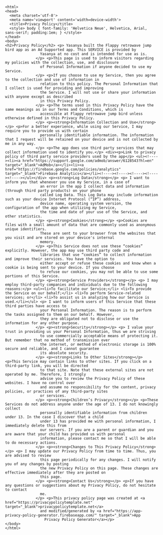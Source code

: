 <!DOCTYPE html>
    <html>
    <head>
      <meta charset='utf-8'>
      <meta name='viewport' content='width=device-width'>
      <title>Privacy Policy</title>
      <style> body { font-family: 'Helvetica Neue', Helvetica, Arial, sans-serif; padding:1em; } </style>
    </head>
    <body>
    <h2>Privacy Policy</h2> <p> Yasanya built the Flappy retrowave jump bird app as an Ad Supported app. This SERVICE is provided by
                    Yasanya at no cost and is intended for use as is.
                  </p> <p>This page is used to inform visitors regarding my policies with the collection, use, and disclosure
                    of Personal Information if anyone decided to use my Service.
                  </p> <p>If you choose to use my Service, then you agree to the collection and use of information in
                    relation to this policy. The Personal Information that I collect is used for providing and improving
                    the Service. I will not use or share your information with anyone except as described
                    in this Privacy Policy.
                  </p> <p>The terms used in this Privacy Policy have the same meanings as in our Terms and Conditions, which is
                    accessible at Flappy retrowave jump bird unless otherwise defined in this Privacy Policy.
                  </p> <p><strong>Information Collection and Use</strong></p> <p>For a better experience, while using our Service, I may require you to provide us with certain
                    personally identifiable information. The information that I request will be retained on your device and is not collected by me in any way.
                  </p> <p>The app does use third party services that may collect information used to identify you.</p> <div><p>Link to privacy policy of third party service providers used by the app</p> <ul><!----><li><a href="https://support.google.com/admob/answer/6128543?hl=en" target="_blank">AdMob</a></li><li><a href="https://firebase.google.com/policies/analytics" target="_blank">Firebase Analytics</a></li><!----><!----><!----><!----><!----></ul></div> <p><strong>Log Data</strong></p> <p> I want to inform you that whenever you use my Service, in a case of
                    an error in the app I collect data and information (through third party products) on your phone
                    called Log Data. This Log Data may include information such as your device Internet Protocol (“IP”) address,
                    device name, operating system version, the configuration of the app when utilizing my Service,
                    the time and date of your use of the Service, and other statistics.
                  </p> <p><strong>Cookies</strong></p> <p>Cookies are files with a small amount of data that are commonly used as anonymous unique identifiers.
                    These are sent to your browser from the websites that you visit and are stored on your device's internal
                    memory.
                  </p> <p>This Service does not use these “cookies” explicitly. However, the app may use third party code and
                    libraries that use “cookies” to collect information and improve their services. You have the option to
                    either accept or refuse these cookies and know when a cookie is being sent to your device. If you choose
                    to refuse our cookies, you may not be able to use some portions of this Service.
                  </p> <p><strong>Service Providers</strong></p> <p> I may employ third-party companies and individuals due to the following reasons:</p> <ul><li>To facilitate our Service;</li> <li>To provide the Service on our behalf;</li> <li>To perform Service-related services; or</li> <li>To assist us in analyzing how our Service is used.</li></ul> <p> I want to inform users of this Service that these third parties have access to
                    your Personal Information. The reason is to perform the tasks assigned to them on our behalf. However,
                    they are obligated not to disclose or use the information for any other purpose.
                  </p> <p><strong>Security</strong></p> <p> I value your trust in providing us your Personal Information, thus we are striving
                    to use commercially acceptable means of protecting it. But remember that no method of transmission over
                    the internet, or method of electronic storage is 100% secure and reliable, and I cannot guarantee
                    its absolute security.
                  </p> <p><strong>Links to Other Sites</strong></p> <p>This Service may contain links to other sites. If you click on a third-party link, you will be directed
                    to that site. Note that these external sites are not operated by me. Therefore, I strongly
                    advise you to review the Privacy Policy of these websites. I have no control over
                    and assume no responsibility for the content, privacy policies, or practices of any third-party sites
                    or services.
                  </p> <p><strong>Children’s Privacy</strong></p> <p>These Services do not address anyone under the age of 13. I do not knowingly collect
                    personally identifiable information from children under 13. In the case I discover that a child
                    under 13 has provided me with personal information, I immediately delete this from
                    our servers. If you are a parent or guardian and you are aware that your child has provided us with personal
                    information, please contact me so that I will be able to do necessary actions.
                  </p> <p><strong>Changes to This Privacy Policy</strong></p> <p> I may update our Privacy Policy from time to time. Thus, you are advised to review
                    this page periodically for any changes. I will notify you of any changes by posting
                    the new Privacy Policy on this page. These changes are effective immediately after they are posted on
                    this page.
                  </p> <p><strong>Contact Us</strong></p> <p>If you have any questions or suggestions about my Privacy Policy, do not hesitate to contact
                    me.
                  </p> <p>This privacy policy page was created at <a href="https://privacypolicytemplate.net" target="_blank">privacypolicytemplate.net</a>
                    and modified/generated by <a href="https://app-privacy-policy-generator.firebaseapp.com/" target="_blank">App
                      Privacy Policy Generator</a></p>
    </body>
    </html>
